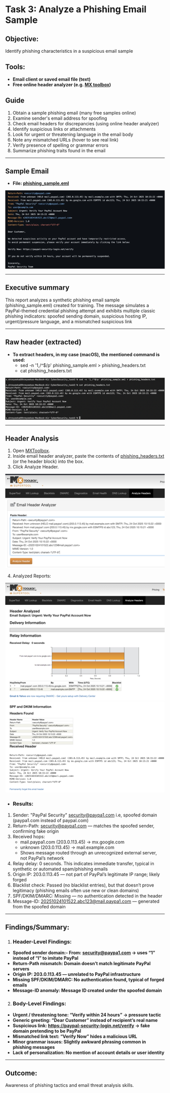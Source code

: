 # Task 3: Analyze a Phishing Email Sample

## Objective:
Identify phishing characteristics in a suspicious email sample

## Tools:
- **Email client or saved email file (text)**
- **Free online header analyzer (e.g. [MX toolbox](https://mxtoolbox.com/EmailHeaders.aspx))**

## Guide
1. Obtain a sample phishing email (many free samples online)
2. Examine sender's email address for spoofing
3. Check email headers for discrepancies (using online header analyzer)
4. Identify suspicious links or attachments
5. Look for urgent or threatening language in the email body
6. Note any mismatched URLs (hover to see real link)
7. Verify presence of spelling or grammar errors
8. Summarize phishing traits found in the email

---

## Sample Email
- **File: [phishing_sample.eml](phishing_sample.eml)**

![Alt Text](images/SampleEmail.PNG)

---

## Executive summary
This report analyzes a synthetic phishing email sample (phishing_sample.eml) created for training. The message simulates a PayPal-themed credential phishing attempt and exhibits multiple classic phishing indicators: spoofed sending domain, suspicious hosting IP, urgent/pressure language, and a mismatched suspicious link

---

## Raw header (extracted)
- **To extract headers, in my case (macOS), the mentioned command is used:**
    - sed -n '1,/^$/p' phishing_sample.eml > phishing_headers.txt
    - cat phishing_headers.txt 

![Alt Text](images/HeaderExtract.PNG) 

---

## Header Analysis
1. Open [MXToolbox](https://mxtoolbox.com/EmailHeaders.aspx).
2. Inside email header analyzer, paste the contents of [phishing_headers.txt](phishing_headers.txt) (or the header block) into the box.
3. Click Analyze Header.

![Alt Text](images/HeaderAnalysis.png)


4. Analyzed Reports:

![Alt Text](images/AnalysisReportI.png)
![Alt Text](images/AnalysisReportII.png)

- <h3>Results:</h3>
1. Sender: "PayPal Security" <security@paypa1.com> i.e, spoofed domain (paypa1.com instead of paypal.com)
2. Return-Path: <security@paypa1.com> — matches the spoofed sender, confirming fake origin
3. Received hops:
   - mail.paypa1.com (203.0.113.45) → mx.google.com
   - unknown (203.0.113.45) → mail.example.com
   - Shows message routed through an unrecognized external server, not PayPal’s network
4. Relay delay: 0 seconds. This indicates immediate transfer, typical in synthetic or automated spam/phishing emails
5. Origin IP: 203.0.113.45 — not part of PayPal’s legitimate IP range; likely forged
6. Blacklist check: Passed (no blacklist entries), but that doesn’t prove legitimacy (phishing emails often use new or clean domains)
7. SPF/DKIM/DMARC: Missing — no authentication detected in the header
8. Message-ID: <20251024101522.abc123@mail.paypa1.com> — generated from the spoofed domain

---

## Findings/Summary:
1. <h3>Header-Level Findings:</h3>
- **Spoofed sender domain:- From: security@paypa1.com → uses “1” instead of “l” to imitate PayPal**
- **Return-Path mismatch: Domain doesn’t match legitimate PayPal servers**
- **Origin IP: 203.0.113.45 — unrelated to PayPal infrastructure**
- **Missing SPF/DKIM/DMARC: No authentication found, typical of forged emails**
- **Message-ID anomaly: Message ID created under the spoofed domain**

2. <h3>Body-Level Findings:</h3>
- **Urgent / threatening tone: “Verify within 24 hours” → pressure tactic**
- **Generic greeting: “Dear Customer” instead of recipient’s real name**
- **Suspicious link: https://paypal-security-login.net/verify → fake domain pretending to be PayPal**
- **Mismatched link text: “Verify Now” hides a malicious URL**
- **Minor grammar issues: Slightly awkward phrasing common in phishing messages**
- **Lack of personalization: No mention of account details or user identity**

---

## Outcome:
Awareness of phishing tactics and email threat analysis skills.